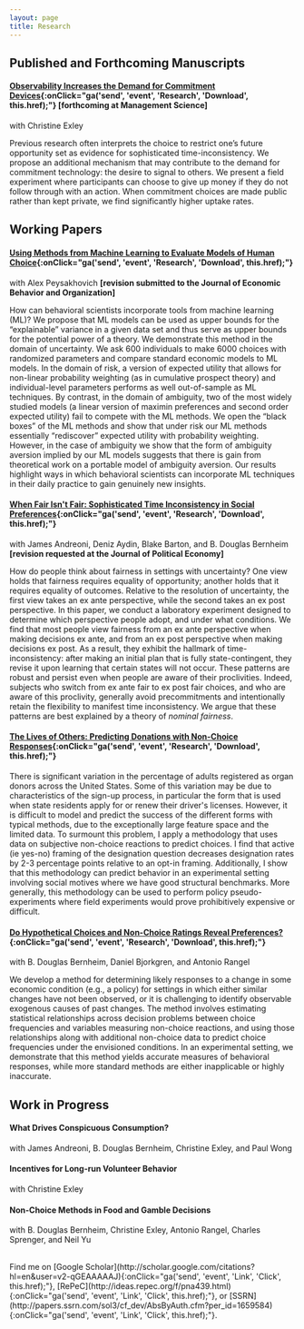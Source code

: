 ```yaml
---
layout: page
title: Research
---
```


## Published and Forthcoming Manuscripts

#### [Observability Increases the Demand for Commitment Devices](http://bit.ly/commitment-paper-ssrn){:onClick="ga('send', 'event', 'Research', 'Download', this.href);"} **\[forthcoming at Management Science\]**

with Christine Exley

Previous research often interprets the choice to restrict one’s future opportunity set as evidence for sophisticated time-inconsistency. We propose an additional mechanism that may contribute to the demand for commitment technology: the desire to signal to others. We present a field experiment where participants can choose to give up money if they do not follow through with an action. When commitment choices are made public rather than kept private, we find significantly higher uptake rates.

## Working Papers

#### [Using Methods from Machine Learning to Evaluate Models of Human Choice](http://bit.ly/ML-risk-paper-ssrn){:onClick="ga('send', 'event', 'Research', 'Download', this.href);"}

with Alex Peysakhovich **[revision submitted to the Journal of Economic Behavior and Organization]**

How can behavioral scientists incorporate tools from machine learning (ML)? We propose that ML models can be used as upper bounds for the “explainable” variance in a given data set and thus serve as upper bounds for the potential power of a theory. We demonstrate this method in the domain of uncertainty. We ask 600 individuals to make 6000 choices with randomized parameters and compare standard economic models to ML models. In the domain of risk, a version of expected utility that allows for non-linear probability weighting (as in cumulative prospect theory) and individual-level parameters performs as well out-of-sample as ML techniques. By contrast, in the domain of ambiguity, two of the most widely studied models (a linear version of maximin preferences and second order expected utility) fail to compete with the ML methods. We open the “black boxes” of the ML methods and show that under risk our ML methods essentially “rediscover” expected utility with probability weighting. However, in the case of ambiguity we show that the form of ambiguity aversion implied by our ML models suggests that there is gain from theoretical work on a portable model of ambiguity aversion. Our results highlight ways in which behavioral scientists can incorporate ML techniques in their daily practice to gain genuinely new insights.

#### [When Fair Isn't Fair: Sophisticated Time Inconsistency in Social Preferences](http://bit.ly/fairness-paper-ssrn){:onClick="ga('send', 'event', 'Research', 'Download', this.href);"}

with James Andreoni, Deniz Aydin, Blake Barton, and B. Douglas Bernheim **[revision requested at  the Journal of Political Economy]**

How do people think about fairness in settings with uncertainty? One view holds that fairness requires equality of opportunity; another holds that it requires equality of outcomes. Relative to the resolution of uncertainty, the first view takes an ex ante perspective, while the second takes an ex post perspective. In this paper, we conduct a laboratory experiment designed to determine which perspective people adopt, and under what conditions. We find that most people view fairness from an ex ante perspective when making decisions ex ante, and from an ex post perspective when making decisions ex post. As a result, they exhibit the hallmark of time-inconsistency: after making an initial plan that is fully state-contingent, they revise it upon learning that certain states will not occur. These patterns are robust and persist even when people are aware of their proclivities. Indeed, subjects who switch from ex ante fair to ex post fair choices, and who are aware of this proclivity, generally avoid precommitments and intentionally retain the flexibility to manifest time inconsistency. We argue that these patterns are best explained by a theory of *nominal fairness*.


#### [The Lives of Others: Predicting Donations with Non-Choice Responses](http://bit.ly/donations-paper-ssrn){:onClick="ga('send', 'event', 'Research', 'Download', this.href);"} 

There is significant variation in the percentage of adults registered as organ donors across the United States. Some of this variation may be due to characteristics of the sign-up process, in particular the form that is used when state residents apply for or renew their driver's licenses. However, it is difficult to model and predict the success of the different forms with typical methods, due to the exceptionally large feature space and the limited data. To surmount this problem, I apply a methodology that uses data on subjective non-choice reactions to predict choices. I find that active (ie yes-no) framing of the designation question decreases designation rates by 2-3 percentage points relative to an opt-in framing. Additionally, I show that this methodology can predict behavior in an experimental setting involving social motives where we have good structural benchmarks. More generally, this methodology can be used to perform policy pseudo-experiments where field experiments would prove prohibitively expensive or difficult. 

#### [Do Hypothetical Choices and Non-Choice Ratings Reveal Preferences?](http://bit.ly/non-choice-paper-ssrn){:onClick="ga('send', 'event', 'Research', 'Download', this.href);"} 

with B. Douglas Bernheim, Daniel Bjorkgren, and Antonio Rangel

We develop a method for determining likely responses to a change in some economic condition (e.g., a policy) for settings in which either similar changes have not been observed, or it is challenging to identify observable exogenous causes of past changes. The method involves estimating statistical relationships across decision problems between choice frequencies and variables measuring non-choice reactions, and using those relationships along with additional non-choice data to predict choice frequencies under the envisioned conditions. In an experimental setting, we demonstrate that this method yields accurate measures of behavioral responses, while more standard methods are either inapplicable or highly inaccurate.


## Work in Progress

#### What Drives Conspicuous Consumption? 
with James Andreoni, B. Douglas Bernheim, Christine Exley, and Paul Wong

#### Incentives for Long-run Volunteer Behavior
with Christine Exley

#### Non-Choice Methods in Food and Gamble Decisions
with B. Douglas Bernheim, Christine Exley, Antonio Rangel, Charles Sprenger, and Neil Yu

<br>
Find me on [Google Scholar](http://scholar.google.com/citations?hl=en&user=v2-qGEAAAAAJ){:onClick="ga('send', 'event', 'Link', 'Click', this.href);"}, [RePeC](http://ideas.repec.org/f/pna439.html){:onClick="ga('send', 'event', 'Link', 'Click', this.href);"}, or [SSRN](http://papers.ssrn.com/sol3/cf_dev/AbsByAuth.cfm?per_id=1659584){:onClick="ga('send', 'event', 'Link', 'Click', this.href);"}.


